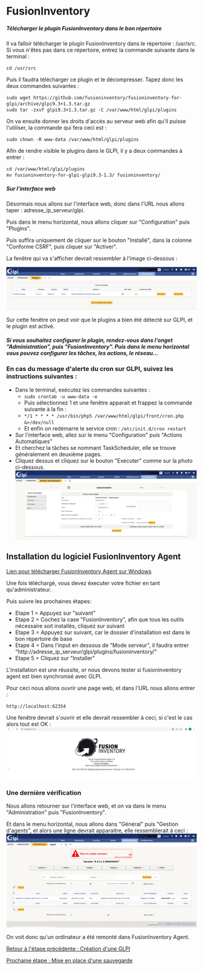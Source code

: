 # FusionInventory

##### Télécharger le plugin FusionInventory dans le bon répertoire

Il va falloir télécharger le plugin FusionInventory dans le répertoire : /usr/src. Si vous n'êtes pas dans ce répertoire, entrez la commande suivante dans le terminal :

```
cd /usr/src
```

Puis il faudra télécharger ce plugin et le décompresser. Tapez donc les deux commandes suivantes :

```
sudo wget https://github.com/fusioninventory/fusioninventory-for-glpi/archive/glpi9.3+1.3.tar.gz
sudo tar -zxvf glpi9.3+1.3.tar.gz -C /var/www/html/glpi/plugins
```

On va ensuite donner les droits d'accès au serveur web afin qu'il puisse l'utiliser, la commande qui fera ceci est :

```
sudo chown -R www-data /var/www/html/glpi/plugins
```

Afin de rendre visible le plugins dans le GLPI, il y a deux commandes à entrer : 

```
cd /var/www/html/glpi/plugins
mv fusioninventory-for-glpi-glpi9.3-1.3/ fusioninventory/
```

##### Sur l'interface web

Désormais nous allons sur l'interface web, donc dans l'URL nous allons taper : adresse_ip_serveur/glpi.

Puis dans le menu horizontal, nous allons cliquer sur "Configuration" puis "Plugins".

Puis suffira uniquement de cliquer sur le bouton "Installé", dans la colonne "Conforme CSRF", puis cliquer sur "Activer".

La fenêtre qui va s'afficher devrait ressembler à l'image ci-dessous :

![](https://github.com/kevinguyodo/Linux-deuxieme-annee/blob/main/TP1/IMG/Plugins.PNG)

Sur cette fenêtre on peut voir que le plugins a bien été détecté sur GLPI, et le plugin est activé.


##### Si vous souhaitez configurer le plugin, rendez-vous dans l'onget "Administration", puis "FusionInventory". Puis dans le menu horizontal vous pouvez configurer les tâches, les actions, le réseau...

### En cas du message d'alerte du cron sur GLPI, suivez les instructions suivantes :
* Dans le terminal, exécutez les commandes suivantes :
  * ```sudo crontab -u www-data -e```
  * Puis sélectionnez 1 et une fenêtre apparait et frappez la commande suivante à la fin : 
  * ```*/1 * * * * /usr/bin/php5 /var/www/html/glpi/front/cron.php &>/dev/null```
  *  Et enfin on redémarre le service cron : ```/etc/init.d/cron restart```
* Sur l'interface web, allez sur le menu "Configuration" puis "Actions Automatiques"
* Et cherchez la tâches se nommant TaskScheduler, elle se trouve généralement en deuxième pages.
* Cliquez dessus et cliquez sur le bouton "Executer" comme sur la photo ci-dessous.
![](https://github.com/kevinguyodo/Linux-deuxieme-annee/blob/main/TP1/IMG/Etape10_fusioninventory.PNG)


## Installation du logiciel FusionInventory Agent

[Lien pour télécharger FusionInventory Agent sur Windows](https://github.com/fusioninventory/fusioninventory-agent/releases)

Une fois téléchargé, vous devez éxecuter votre fichier en tant qu'administrateur.

Puis suivre les prochaines étapes:
* Etape 1 = Appuyez sur "suivant"
* Etape 2 = Cochez la case "FusionInventory", afin que tous les outils nécessaire soit installés, cliquez sur suivant
* Etape 3 = Appuyez sur suivant, car le dossier d'installation est dans le bon répertoire de base
* Etape 4 = Dans l'input en dessous de "Mode serveur", il faudra entrer "http://adresse_ip_serveur/glpi/plugins/fusioninventory/"
* Etape 5 = Cliquez sur "Installer"

L'installation est une réussite, or nous devons tester si fusioninventory agent est bien synchronisé avec GLPI. 

Pour ceci nous allons ouvrir une page web, et dans l'URL nous allons entrer :

```
http://localhost:62354
```

Une fenêtre devrait s'ouvrir et elle devrait ressembler à ceci, si c'est le cas alors tout est OK :
![](https://github.com/kevinguyodo/Linux-deuxieme-annee/blob/main/TP1/IMG/fusioinventory_after_installing.PNG)

### Une dernière vérification

Nous allons retourner sur l'interface web, et on va dans le menu "Administration" puis "FusionInventory".

Et dans le menu horizontal, nous allons dans "Général" puis "Gestion d'agents", et alors une ligne devrait apparaitre, elle ressemblerait à ceci :
![](https://github.com/kevinguyodo/Linux-deuxieme-annee/blob/main/TP1/IMG/Verification_fusioninventory.PNG)

On voit donc qu'un ordinateur a été remonté dans FusionInventory Agent.


[Retour à l'étape précédente : Création d'une GLPI](https://github.com/kevinguyodo/Linux-deuxieme-annee/blob/main/TP1/Cr%C3%A9ation%20GLPI.md)

[Prochaine étape : Mise en place d'une sauvegarde ](https://github.com/kevinguyodo/Linux-deuxieme-annee/blob/main/TP1/Sauvegarde%20GLPI.md)
